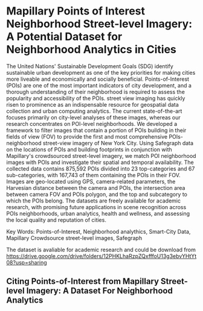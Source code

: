 # Mapillary Points of Interest Neighborhood Street-level Imagery: A Potential Dataset for Neighborhood Analytics in Cities

The United Nations' Sustainable Development Goals (SDG) identify sustainable urban development as one of the key priorities for making cities more liveable and economically and socially beneficial. Points-of-Interest (POIs) are one of the most important indicators of city development, and a thorough understanding of their neighborhood is required to assess the popularity and accessibility of the POIs. street view imaging has quickly risen to prominence as an indispensable resource for geospatial data collection and urban computing analytics. The current state-of-the-art focuses primarily on city-level analyses of these images, whereas our research concentrates on POI-level neighborhoods. We developed a framework to filter images that contain a portion of POIs building in their fields of view (FOV) to provide the first and most comprehensive POIs-neighborhood street-view imagery of New York City. Using Safegraph data on the locations of POIs and building footprints in conjunction with Mapillary's crowdsourced street-level imagery, we match POI neighborhood images with POIs and investigate their spatial and temporal availability. The collected data contains 875,592 POIs divided into 23 top-categories and 67 sub-categories, with 167,743 of them containing the POIs in their FOV. Images are geo-located using GPS, camera-related parameters, the Harvesian distance between the camera and POIs, the intersection area between camera FOV and POIs polygon, and the top and subcategory to which the POIs belong. The datasets are freely available for academic research, with promising future applications in scene recognition across POIs neighborhoods, urban analytics, health and wellness, and assessing the local quality and reputation of cities.

Key Words: Points-of-Interest, Neighborhood analythics, Smart-City Data, Mapillary Crowdsource street-level images, Safegraph


The dataset is avaliable for academic research and could be download from https://drive.google.com/drive/folders/12PHKLhaRzpZQxfffoU13g3ebvYHtYt08?usp=sharing


## Citing Points-of-Interest from Mapillary Street-level Imagery: A Dataset For Neighborhood Analytics 
